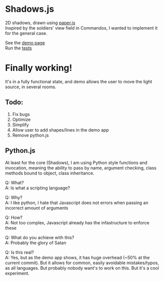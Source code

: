 Shadows.js
==

2D shadows, drawn using [paper.js]  
Inspired by the soldiers' view field in Commandos, I wanted to implement it for the general case. 

See the [demo page]  
Run the [tests]  

Finally working!
==

It's in a fully functional state, and demo allows the user to move the light source, in several rooms.

Todo:
--
1. Fix bugs
2. Optimize
3. Simplify
4. Allow user to add shapes/lines in the demo app
5. Remove python.js


Python.js
--
At least for the core (Shadows), I am using Python style functions and
invocation, meaning the ability to pass by name, argument checking, class
methods bound to object, class inheritance.

Q: What?  
A: Is what a scripting language?

Q: Why?  
A: I like python, I hate that Javascript does not errors when passing an incorrect amount of arguments

Q: How?  
A: Not too complex, Javascript already has the infastructure to enforce these

Q: What do you achieve with this?  
A: Probably the glory of Satan

Q: Is this real?  
A: Yes, but as the demo app shows, it has huge overhead (~50% at the current commit). But it allows for common, easily avoidable mistakes/typos, as all languages. But probably nobody want's to work on this. But it's a cool experiment.

[paper.js]:http://paperjs.org/
[demo page]:http://costas-basdekis.github.io/Shadows.js/
[tests]:http://costas-basdekis.github.io/Shadows.js/tests/tests.html
